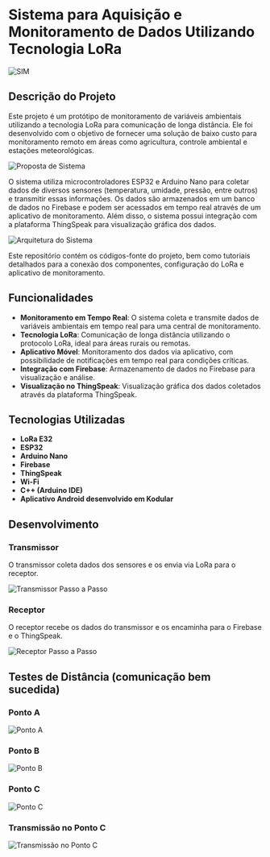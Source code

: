 # Sistema para Aquisição e Monitoramento de Dados Utilizando Tecnologia LoRa

![SIM](04-Imagens/SIM.png)

## Descrição do Projeto

Este projeto é um protótipo de monitoramento de variáveis ambientais utilizando a tecnologia LoRa para comunicação de longa distância. Ele foi desenvolvido com o objetivo de fornecer uma solução de baixo custo para monitoramento remoto em áreas como agricultura, controle ambiental e estações meteorológicas.

![Proposta de Sistema](04-Imagens/PropostadeSistema.png)

O sistema utiliza microcontroladores ESP32 e Arduino Nano para coletar dados de diversos sensores (temperatura, umidade, pressão, entre outros) e transmitir essas informações. Os dados são armazenados em um banco de dados no Firebase e podem ser acessados em tempo real através de um aplicativo de monitoramento. Além disso, o sistema possui integração com a plataforma ThingSpeak para visualização gráfica dos dados.

![Arquitetura do Sistema](04-Imagens/ArquiteturaDoSistema.png)

Este repositório contém os códigos-fonte do projeto, bem como tutoriais detalhados para a conexão dos componentes, configuração do LoRa e aplicativo de monitoramento.

## Funcionalidades

- **Monitoramento em Tempo Real**: O sistema coleta e transmite dados de variáveis ambientais em tempo real para uma central de monitoramento.
- **Tecnologia LoRa**: Comunicação de longa distância utilizando o protocolo LoRa, ideal para áreas rurais ou remotas.
- **Aplicativo Móvel**: Monitoramento dos dados via aplicativo, com possibilidade de notificações em tempo real para condições críticas.
- **Integração com Firebase**: Armazenamento de dados no Firebase para visualização e análise.
- **Visualização no ThingSpeak**: Visualização gráfica dos dados coletados através da plataforma ThingSpeak.
  
## Tecnologias Utilizadas

- **LoRa E32**
- **ESP32**
- **Arduino Nano**
- **Firebase**
- **ThingSpeak**
- **Wi-Fi**
- **C++ (Arduino IDE)**
- **Aplicativo Android desenvolvido em Kodular**

## Desenvolvimento 

### Transmissor
O transmissor coleta dados dos sensores e os envia via LoRa para o receptor.

![Transmissor Passo a Passo](04-Imagens/transmissor_passoapasso.png)

### Receptor
O receptor recebe os dados do transmissor e os encaminha para o Firebase e o ThingSpeak.

![Receptor Passo a Passo](04-Imagens/receptor_passoapasso.png)

## Testes de Distância (comunicação bem sucedida)

### Ponto A
![Ponto A](04-Imagens/pontoA.png)

### Ponto B
![Ponto B](04-Imagens/pontoB.png)

### Ponto C
![Ponto C](04-Imagens/pontoC.png)

### Transmissão no Ponto C
![Transmissão no Ponto C](04-Imagens/pontoC_transmissao.png)
